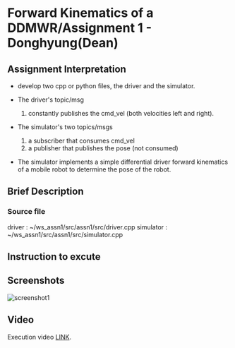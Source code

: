 # Forward Kinematics of a DDMWR/Assignment 1 - Donghyung(Dean)

## Assignment Interpretation
* develop two cpp or python files, the driver and the simulator.

* The driver's topic/msg 
    1) constantly publishes the cmd_vel (both velocities left and right). 

* The simulator's two topics/msgs 
    1) a subscriber that consumes cmd_vel
    1) a publisher that publishes the pose (not consumed)

* The simulator implements a simple differential driver forward kinematics of a mobile robot to determine the pose of the robot.

## Brief Description
### Source file
driver : ~/ws_assn1/src/assn1/src/driver.cpp
simulator : ~/ws_assn1/src/assn1/src/simulator.cpp

## Instruction to excute


## Screenshots
![screenshot1](./images/screenshot1.png)

## Video
Execution video [LINK](https://pages.github.com/).
